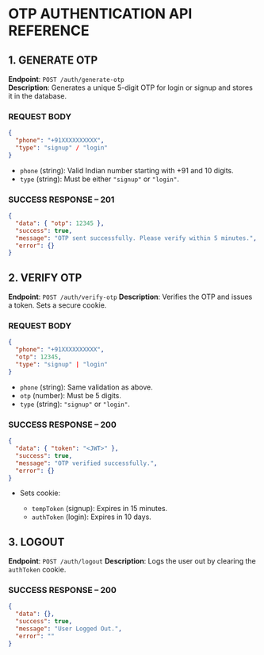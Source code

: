 # OTP AUTHENTICATION API REFERENCE

## 1. GENERATE OTP

**Endpoint**: `POST /auth/generate-otp`  
**Description**: Generates a unique 5-digit OTP for login or signup and stores it in the database.

### REQUEST BODY

```json
{
  "phone": "+91XXXXXXXXXX",
  "type": "signup" / "login"
}
```

- `phone` (string): Valid Indian number starting with +91 and 10 digits.
- `type` (string): Must be either `"signup"` or `"login"`.

### SUCCESS RESPONSE – 201

```json
{
  "data": { "otp": 12345 },
  "success": true,
  "message": "OTP sent successfully. Please verify within 5 minutes.",
  "error": {}
}
```

## 2. VERIFY OTP

**Endpoint**: `POST /auth/verify-otp`
**Description**: Verifies the OTP and issues a token. Sets a secure cookie.

### REQUEST BODY

```json
{
  "phone": "+91XXXXXXXXXX",
  "otp": 12345,
  "type": "signup" | "login"
}
```

- `phone` (string): Same validation as above.
- `otp` (number): Must be 5 digits.
- `type` (string): `"signup"` or `"login"`.

### SUCCESS RESPONSE – 200

```json
{
  "data": { "token": "<JWT>" },
  "success": true,
  "message": "OTP verified successfully.",
  "error": {}
}
```

- Sets cookie:

  - `tempToken` (signup): Expires in 15 minutes.
  - `authToken` (login): Expires in 10 days.

## 3. LOGOUT

**Endpoint**: `POST /auth/logout`
**Description**: Logs the user out by clearing the `authToken` cookie.

### SUCCESS RESPONSE – 200

```json
{
  "data": {},
  "success": true,
  "message": "User Logged Out.",
  "error": ""
}
```
